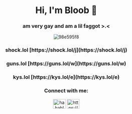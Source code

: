 <h1 align="center">Hi, I'm Bloob 🎀</h1>
<h3 align="center">am very gay and am a lil faggot >.< </h3>

<p align="center"> <img src="https://komarev.com/ghpvc/?username=98e595f8&label=Profile%20views&color=fe71c3&style=flat" alt="98e595f8" /> </p>


 <h3 align="center">shock.lol [https://shock.lol/j](https://shock.lol/j)
 <h3 align="center">guns.lol [https://guns.lol/w](https://guns.lol/w)
 <h3 align="center">kys.lol [https://kys.lol/e](https://kys.lol/e)


<h3 align="center">Connect with me:</h3>
<p align="center">
<a href="https://instagram.com/hahabloob" target="blank"><img align="center" src="https://raw.githubusercontent.com/rahuldkjain/github-profile-readme-generator/master/src/images/icons/Social/instagram.svg" alt="hahabloob" height="30" width="40" /></a>
<a href="https://discord.com/users/1048171869339136010" target="blank"><img align="center" src="https://raw.githubusercontent.com/rahuldkjain/github-profile-readme-generator/master/src/images/icons/Social/discord.svg" alt="https://discord.com/users/1048171869339136010" height="30" width="40" /></a>
</p>
